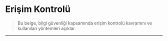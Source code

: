 # Erişim Kontrolü
> Bu belge, bilgi güvenliği kapsamında erişim kontrolü kavramını ve kullanılan yöntemleri açıklar.

---
